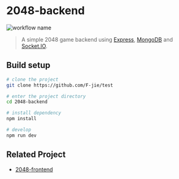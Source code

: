 # 2048-backend

![workflow name](https://github.com/shapeng1998/2048-backend/workflows/build/badge.svg)

> A simple 2048 game backend using [Express](https://www.expressjs.com), [MongoDB](https://www.mongodb.com/) and [Socket.IO](https://socket.io/).

## Build setup

```bash
# clone the project
git clone https://github.com/F-jie/test

# enter the project directory
cd 2048-backend

# install dependency
npm install

# develop
npm run dev
```

## Related Project

- [2048-frontend](https://github.com/ajdlkajd/2048-frontend)
